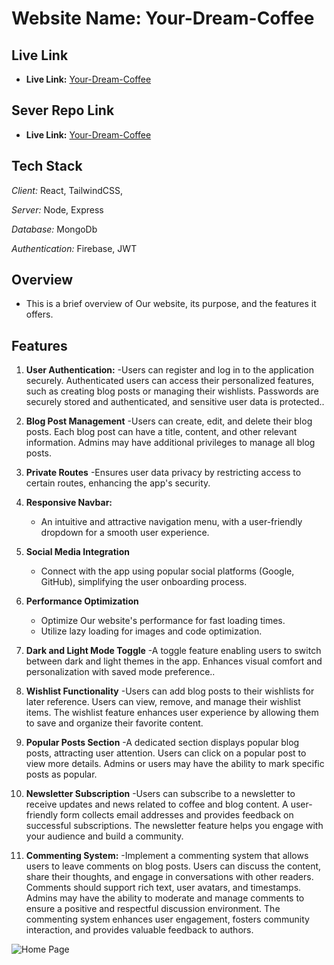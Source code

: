 # Website Name: Your-Dream-Coffee

## Live Link

- **Live Link:** [Your-Dream-Coffee](https://the-dragon-house.web.app)

## Sever Repo Link

- **Live Link:** [Your-Dream-Coffee](https://github.com/mahfuzrahman99/Assignment-Eleven-Server-Side)

## Tech Stack

*Client:* React, TailwindCSS, 

*Server:* Node, Express

*Database:* MongoDb 

*Authentication:* Firebase, JWT

## Overview

- This is a brief overview of Our website, its purpose, and the features it offers.

## Features

1. **User Authentication:**
   -Users can register and log in to the application securely.
   Authenticated users can access their personalized features, such as creating blog posts or managing their wishlists.
   Passwords are securely stored and authenticated, and sensitive user data is protected..

2. **Blog Post Management**
   -Users can create, edit, and delete their blog posts.
   Each blog post can have a title, content, and other relevant information.
   Admins may have additional privileges to manage all blog posts.

3. **Private Routes**
   -Ensures user data privacy by restricting access to certain routes, enhancing the app's security.

4. **Responsive Navbar:**

   - An intuitive and attractive navigation menu, with a user-friendly dropdown for a smooth user experience.

5. **Social Media Integration**

   - Connect with the app using popular social platforms (Google, GitHub), simplifying the user onboarding process.

6. **Performance Optimization**

   - Optimize Our website's performance for fast loading times.
   - Utilize lazy loading for images and code optimization.

7. **Dark and Light Mode Toggle**
   -A toggle feature enabling users to switch between dark and light themes in the app. Enhances visual comfort and personalization with saved mode preference..

8. **Wishlist Functionality**
   -Users can add blog posts to their wishlists for later reference.
   Users can view, remove, and manage their wishlist items.
   The wishlist feature enhances user experience by allowing them to save and organize their favorite content.

9. **Popular Posts Section**
   -A dedicated section displays popular blog posts, attracting user attention.
   Users can click on a popular post to view more details.
   Admins or users may have the ability to mark specific posts as popular.

10. **Newsletter Subscription**
    -Users can subscribe to a newsletter to receive updates and news related to coffee and blog content.
    A user-friendly form collects email addresses and provides feedback on successful subscriptions.
    The newsletter feature helps you engage with your audience and build a community.

11. **Commenting System:**
    -Implement a commenting system that allows users to leave comments on blog posts.
    Users can discuss the content, share their thoughts, and engage in conversations with other readers.
    Comments should support rich text, user avatars, and timestamps.
    Admins may have the ability to moderate and manage comments to ensure a positive and respectful discussion environment.
    The commenting system enhances user engagement, fosters community interaction, and provides valuable feedback to authors.

<img alt="Home Page" src="https://i.ibb.co/Cnbg6kQ/screencapture-the-dragon-house-web-app-2023-12-09-12-58-30.png"/>
